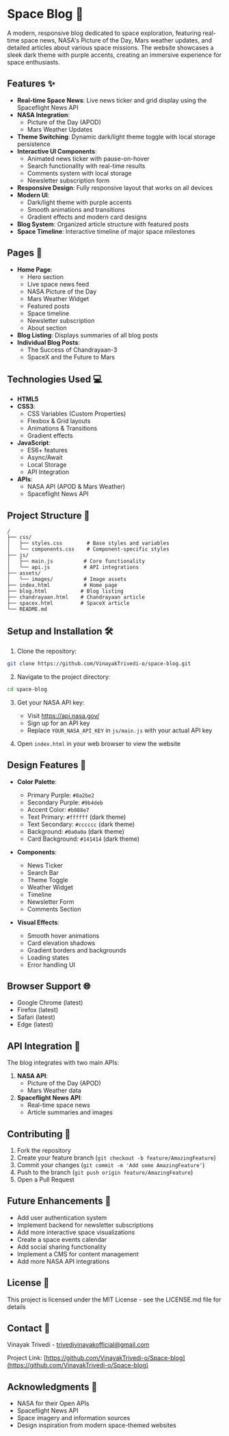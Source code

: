 # Space Blog 🚀

A modern, responsive blog dedicated to space exploration, featuring real-time space news, NASA's Picture of the Day, Mars weather updates, and detailed articles about various space missions. The website showcases a sleek dark theme with purple accents, creating an immersive experience for space enthusiasts.

## Features ✨

* **Real-time Space News**: Live news ticker and grid display using the Spaceflight News API
* **NASA Integration**: 
  * Picture of the Day (APOD)
  * Mars Weather Updates
* **Theme Switching**: Dynamic dark/light theme toggle with local storage persistence
* **Interactive UI Components**:
  * Animated news ticker with pause-on-hover
  * Search functionality with real-time results
  * Comments system with local storage
  * Newsletter subscription form
* **Responsive Design**: Fully responsive layout that works on all devices
* **Modern UI**: 
  * Dark/light theme with purple accents
  * Smooth animations and transitions
  * Gradient effects and modern card designs
* **Blog System**: Organized article structure with featured posts
* **Space Timeline**: Interactive timeline of major space milestones

## Pages 📄

* **Home Page**: 
  * Hero section
  * Live space news feed
  * NASA Picture of the Day
  * Mars Weather Widget
  * Featured posts
  * Space timeline
  * Newsletter subscription
  * About section
* **Blog Listing**: Displays summaries of all blog posts
* **Individual Blog Posts**:  
  * The Success of Chandrayaan-3  
  * SpaceX and the Future to Mars

## Technologies Used 💻

* **HTML5**
* **CSS3**:
  * CSS Variables (Custom Properties)
  * Flexbox & Grid layouts
  * Animations & Transitions
  * Gradient effects
* **JavaScript**:
  * ES6+ features
  * Async/Await
  * Local Storage
  * API Integration
* **APIs**:
  * NASA API (APOD & Mars Weather)
  * Spaceflight News API

## Project Structure 📁

```
/
├── css/
│   ├── styles.css        # Base styles and variables
│   └── components.css    # Component-specific styles
├── js/
│   ├── main.js          # Core functionality
│   └── api.js           # API integrations
├── assets/
│   └── images/          # Image assets
├── index.html           # Home page
├── blog.html           # Blog listing
├── chandrayaan.html    # Chandrayaan article
├── spacex.html         # SpaceX article
└── README.md
```

## Setup and Installation 🛠️

1. Clone the repository:
```bash
git clone https://github.com/VinayakTrivedi-o/space-blog.git
```

2. Navigate to the project directory:
```bash
cd space-blog
```

3. Get your NASA API key:
   * Visit https://api.nasa.gov/
   * Sign up for an API key
   * Replace `YOUR_NASA_API_KEY` in `js/main.js` with your actual API key

4. Open `index.html` in your web browser to view the website

## Design Features 🎨

* **Color Palette**:  
  * Primary Purple: `#8a2be2`
  * Secondary Purple: `#9b4deb`
  * Accent Color: `#b088e7`
  * Text Primary: `#ffffff` (dark theme)
  * Text Secondary: `#cccccc` (dark theme)
  * Background: `#0a0a0a` (dark theme)
  * Card Background: `#141414` (dark theme)

* **Components**:
  * News Ticker
  * Search Bar
  * Theme Toggle
  * Weather Widget
  * Timeline
  * Newsletter Form
  * Comments Section

* **Visual Effects**:
  * Smooth hover animations
  * Card elevation shadows
  * Gradient borders and backgrounds
  * Loading states
  * Error handling UI

## Browser Support 🌐

* Google Chrome (latest)
* Firefox (latest)
* Safari (latest)
* Edge (latest)

## API Integration 🔌

The blog integrates with two main APIs:
1. **NASA API**:
   * Picture of the Day (APOD)
   * Mars Weather data
2. **Spaceflight News API**:
   * Real-time space news
   * Article summaries and images

## Contributing 🤝

1. Fork the repository
2. Create your feature branch (`git checkout -b feature/AmazingFeature`)
3. Commit your changes (`git commit -m 'Add some AmazingFeature'`)
4. Push to the branch (`git push origin feature/AmazingFeature`)
5. Open a Pull Request

## Future Enhancements 🚀

* Add user authentication system
* Implement backend for newsletter subscriptions
* Add more interactive space visualizations
* Create a space events calendar
* Add social sharing functionality
* Implement a CMS for content management
* Add more NASA API integrations

## License 📝

This project is licensed under the MIT License - see the LICENSE.md file for details

## Contact 📧

Vinayak Trivedi - trivedivinayakofficial@gmail.com

Project Link: [https://github.com/VinayakTrivedi-o/Space-blog](https://github.com/VinayakTrivedi-o/Space-blog)

## Acknowledgments 🙏

* NASA for their Open APIs
* Spaceflight News API
* Space imagery and information sources
* Design inspiration from modern space-themed websites
